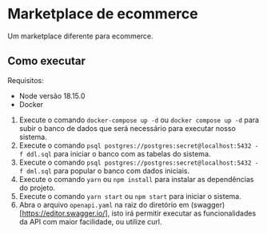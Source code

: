 # Marketplace de ecommerce

Um marketplace diferente para ecommerce.

## Como executar

Requisitos:

* Node versão 18.15.0
* Docker

1. Execute o comando `docker-compose up -d` ou `docker compose up -d` para subir o banco de dados que será necessário para executar nosso sistema.
2. Execute o comando `psql postgres://postgres:secret@localhost:5432 -f ddl.sql` para iniciar o banco com as tabelas do sistema.
3. Execute o comando `psql postgres://postgres:secret@localhost:5432 -f dml.sql` para popular o banco com dados iniciais.
4. Execute o comando `yarn` ou `npm install` para instalar as dependências do projeto.
5. Execute o comando `yarn start` ou `npm start` para iniciar o sistema.
6. Abra o arquivo `openapi.yaml` na raiz do diretório em (swagger)[https://editor.swagger.io/], isto irá permitir executar as funcionalidades da API com maior facilidade, ou utilize curl.


